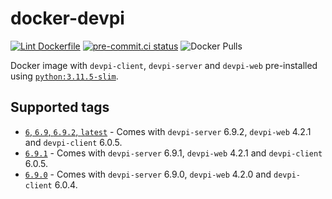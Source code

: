 # docker-devpi

[![Lint Dockerfile](https://github.com/coatl-dev/docker-devpi/actions/workflows/main.yml/badge.svg)](https://github.com/coatl-dev/docker-devpi/actions/workflows/main.yml)
[![pre-commit.ci status](https://results.pre-commit.ci/badge/github/coatl-dev/docker-devpi/coatl.svg)](https://results.pre-commit.ci/latest/github/coatl-dev/docker-devpi/coatl)
![Docker Pulls](https://img.shields.io/docker/pulls/coatldev/devpi)

Docker image with `devpi-client`, `devpi-server` and `devpi-web` pre-installed
using [`python:3.11.5-slim`].

## Supported tags

- [`6`, `6.9`, `6.9.2`, `latest`] - Comes with `devpi-server` 6.9.2, `devpi-web` 4.2.1 and
  `devpi-client` 6.0.5.
- [`6.9.1`] - Comes with `devpi-server` 6.9.1, `devpi-web` 4.2.1 and
  `devpi-client` 6.0.5.
- [`6.9.0`] - Comes with `devpi-server` 6.9.0, `devpi-web` 4.2.0 and
  `devpi-client` 6.0.4.

[`6`, `6.9`, `6.9.2`, `latest`]: https://github.com/coatl-dev/docker-devpi/blob/6.9.2/Dockerfile
[`6.9.1`]: https://github.com/coatl-dev/docker-devpi/blob/6.9.1/Dockerfile
[`6.9.0`]: https://github.com/coatl-dev/docker-devpi/blob/6.9.0/Dockerfile
[`muccg/devpi`]: https://hub.docker.com/r/muccg/devpi
[`python:3.11.5-slim`]: https://github.com/docker-library/python/blob/81b6e5f0643965618d633cd6b811bf0879dee360/3.11/slim-bookworm/Dockerfile
